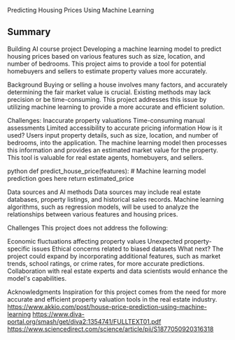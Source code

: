Predicting Housing Prices Using Machine Learning

## Summary
Building AI course project
Developing a machine learning model to predict housing prices based on various features such as size, location, and number of bedrooms. This project aims to provide a tool for potential homebuyers and sellers to estimate property values more accurately.

Background
Buying or selling a house involves many factors, and accurately determining the fair market value is crucial. Existing methods may lack precision or be time-consuming. This project addresses this issue by utilizing machine learning to provide a more accurate and efficient solution.

Challenges:
Inaccurate property valuations
Time-consuming manual assessments
Limited accessibility to accurate pricing information
How is it used?
Users input property details, such as size, location, and number of bedrooms, into the application. The machine learning model then processes this information and provides an estimated market value for the property. This tool is valuable for real estate agents, homebuyers, and sellers.


python
def predict_house_price(features):
    # Machine learning model prediction goes here
    return estimated_price

Data sources and AI methods
Data sources may include real estate databases, property listings, and historical sales records. Machine learning algorithms, such as regression models, will be used to analyze the relationships between various features and housing prices.

Challenges
This project does not address the following:

Economic fluctuations affecting property values
Unexpected property-specific issues
Ethical concerns related to biased datasets
What next?
The project could expand by incorporating additional features, such as market trends, school ratings, or crime rates, for more accurate predictions. Collaboration with real estate experts and data scientists would enhance the model's capabilities.

Acknowledgments
Inspiration for this project comes from the need for more accurate and efficient property valuation tools in the real estate industry. 
https://www.akkio.com/post/house-price-prediction-using-machine-learning
https://www.diva-portal.org/smash/get/diva2:1354741/FULLTEXT01.pdf
https://www.sciencedirect.com/science/article/pii/S1877050920316318
